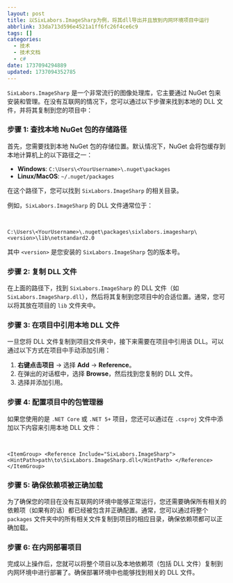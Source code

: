 ```yaml
---
layout: post
title: 以SixLabors.ImageSharp为例，将其dll导出并且放到内网环境项目中运行
abbrlink: 33da713d596e4521a1ff6fc26f4ce6c9
tags: []
categories:
  - 技术
  - 技术文档
  - c#
date: 1737094294889
updated: 1737094352785
---
```


`SixLabors.ImageSharp` 是一个非常流行的图像处理库，它主要通过 NuGet 包来安装和管理。在没有互联网的情况下，您可以通过以下步骤来找到本地的 DLL 文件，并将其复制到您的项目中：

### **步骤 1: 查找本地 NuGet 包的存储路径**

首先，您需要找到本地 NuGet 包的存储位置。默认情况下，NuGet 会将包缓存到本地计算机上的以下路径之一：

- **Windows**: `C:\Users\<YourUsername>\.nuget\packages`
- **Linux/MacOS**: `~/.nuget/packages`

在这个路径下，您可以找到 `SixLabors.ImageSharp` 的相关目录。

例如，`SixLabors.ImageSharp` 的 DLL 文件通常位于：

 

`C:\Users\<YourUsername>\.nuget\packages\sixlabors.imagesharp\<version>\lib\netstandard2.0`

其中 `<version>` 是您安装的 `SixLabors.ImageSharp` 包的版本号。

### **步骤 2: 复制 DLL 文件**

在上面的路径下，找到 `SixLabors.ImageSharp` 的 DLL 文件（如 `SixLabors.ImageSharp.dll`），然后将其复制到您项目中的合适位置。通常，您可以将其放在项目的 `lib` 文件夹中。

### **步骤 3: 在项目中引用本地 DLL 文件**

一旦您将 DLL 文件复制到项目文件夹中，接下来需要在项目中引用该 DLL。可以通过以下方式在项目中手动添加引用：

1. **右键点击项目** -> 选择 **Add** -> **Reference**。
2. 在弹出的对话框中，选择 **Browse**，然后找到您复制的 DLL 文件。
3. 选择并添加引用。

### **步骤 4: 配置项目中的包管理器**

如果您使用的是 `.NET Core` 或 `.NET 5+` 项目，您还可以通过在 `.csproj` 文件中添加以下内容来引用本地 DLL 文件：

 

`<ItemGroup> <Reference Include="SixLabors.ImageSharp"> <HintPath>path\to\SixLabors.ImageSharp.dll</HintPath> </Reference></ItemGroup>`

### **步骤 5: 确保依赖项被正确加载**

为了确保您的项目在没有互联网的环境中能够正常运行，您还需要确保所有相关的依赖项（如果有的话）都已经被包含并正确配置。通常，您可以通过将整个 `packages` 文件夹中的所有相关文件复制到项目的相应目录，确保依赖项都可以正确加载。

### **步骤 6: 在内网部署项目**

完成以上操作后，您就可以将整个项目以及本地依赖项（包括 DLL 文件）复制到内网环境中进行部署了。确保部署环境中也能够找到相关的 DLL 文件。
